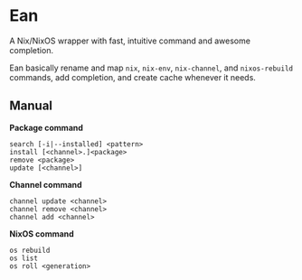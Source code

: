 # Ean
A Nix/NixOS wrapper with fast, intuitive command and awesome completion.

Ean basically rename and map `nix`, `nix-env`, `nix-channel`, and `nixos-rebuild`
commands, add completion, and create cache whenever it needs.

## Manual

**Package command**
```
search [-i|--installed] <pattern>
install [<channel>.]<package>
remove <package>
update [<channel>]
```

**Channel command**
```
channel update <channel>
channel remove <channel>
channel add <channel>
```

**NixOS command**
```
os rebuild
os list
os roll <generation>
```
